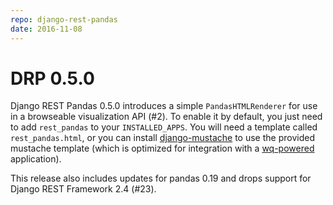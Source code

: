 ```yaml
---
repo: django-rest-pandas
date: 2016-11-08
---
```


# DRP 0.5.0

Django REST Pandas 0.5.0 introduces a simple `PandasHTMLRenderer` for use in a browseable visualization API (#2).  To enable it by default, you just need to add `rest_pandas` to your `INSTALLED_APPS`.  You will need a template called `rest_pandas.html`, or you can install [django-mustache](https://github.com/wq/django-mustache) to use the provided mustache template (which is optimized for integration with a [wq-powered](https://wq.io/) application).

This release also includes updates for pandas 0.19 and drops support for Django REST Framework 2.4 (#23).
